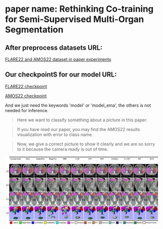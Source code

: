 # paper name: Rethinking Co-training for Semi-Supervised Multi-Organ Segmentation

## After preprocess datasets URL:
[FLARE22 and AMOS22 dataset in paper experiments](https://pan.baidu.com/s/1_1wLTEnDLPcstaCG4rLg6A?pwd=hias)

## Our checkpointS for our model URL:
[FLARE22 checkpoint](https://pan.baidu.com/s/1hRg29_Ya_yY0HwpsgYN6Dw?pwd=hias)

[AMOS22 checkpoint](https://pan.baidu.com/s/1etorr7LTEGon4CykPHz-QA?pwd=hias)

And we just need the keywords 'model' or 'model_ema', the others is not needed for inference.

> Here we want to classify something about a picture in this paper.

> If you have read our paper, you may find the AMOS22 results visualization with error to class name.

> Now, we give a correct picture to show it clearly and we are so sorry to it because the camera ready is out of time.

!["./AMOS22-results.png"](AMOS22-visualization.png "AMOS22-visualization")
